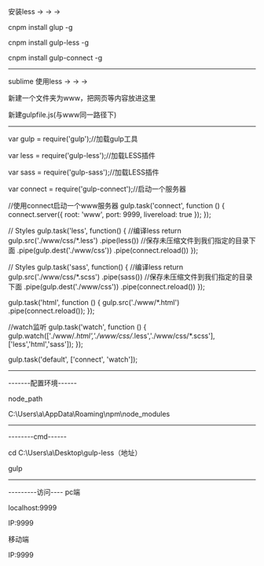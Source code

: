 安装less  → → →

cnpm install glup -g

cnpm install gulp-less -g

cnpm install gulp-connect -g

---------------------------------------------------------

sublime 使用less → → →

新建一个文件夹为www，把网页等内容放进这里

新建gulpfile.js(与www同一路径下)

---------------------------------------------------------

var gulp = require('gulp');//加载gulp工具

var less = require('gulp-less');//加载LESS插件

var sass = require('gulp-sass');//加载LESS插件

var connect = require('gulp-connect');//启动一个服务器

//使用connect启动一个www服务器
gulp.task('connect', function () {
  connect.server({
    root: 'www',
    port: 9999,
    livereload: true
  });
});

// Styles
gulp.task('less', function() {
    //编译less
    return gulp.src('./www/css/*.less')
    .pipe(less())
    //保存未压缩文件到我们指定的目录下面
    .pipe(gulp.dest('./www/css'))
    .pipe(connect.reload())
});

// Styles
gulp.task('sass', function() {
    //编译less
    return gulp.src('./www/css/*.scss')
    .pipe(sass())
    //保存未压缩文件到我们指定的目录下面
    .pipe(gulp.dest('./www/css'))
    .pipe(connect.reload())
});



gulp.task('html', function () {
  gulp.src('./www/*.html')
    .pipe(connect.reload());
});

//watch监听
gulp.task('watch', function () {
  gulp.watch(['./www/*.html','./www/css/*.less','./www/css/*.scss'], ['less','html','sass']);
});


gulp.task('default', ['connect', 'watch']);

---------------------------------------------------------

-------配置环境------

node_path

C:\Users\a\AppData\Roaming\npm\node_modules

---------------------------------------------------------

--------cmd------

cd C:\Users\a\Desktop\gulp-less（地址）

gulp


---------------------------------------------------------


---------访问----
pc端 

localhost:9999

IP:9999

移动端

IP:9999



